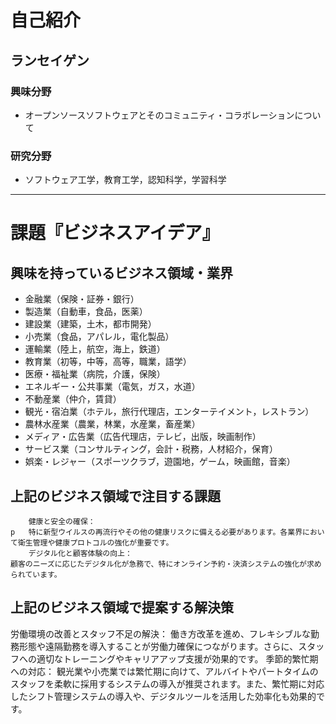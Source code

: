 # 自己紹介

## ランセイゲン

### 興味分野

- オープンソースソフトウェアとそのコミュニティ・コラボレーションについて

### 研究分野

- ソフトウェア工学，教育工学，認知科学，学習科学

* * *

# 課題『ビジネスアイデア』

## 興味を持っているビジネス領域・業界

- 金融業（保険・証券・銀行）
- 製造業（自動車，食品，医薬）
- 建設業（建築，土木，都市開発）
- 小売業（食品，アパレル，電化製品）
- 運輸業（陸上，航空，海上，鉄道）
- 教育業（初等，中等，高等，職業，語学）
- 医療・福祉業（病院，介護，保険）
- エネルギー・公共事業（電気，ガス，水道）
- 不動産業（仲介，賃貸）
- 観光・宿泊業（ホテル，旅行代理店，エンターテイメント，レストラン）
- 農林水産業（農業，林業，水産業，畜産業）
- メディア・広告業（広告代理店，テレビ，出版，映画制作）
- サービス業（コンサルティング，会計・税務，人材紹介，保育）
- 娯楽・レジャー（スポーツクラブ，遊園地，ゲーム，映画館，音楽）
  
## 上記のビジネス領域で注目する課題

		健康と安全の確保：
	p	特に新型ウイルスの再流行やその他の健康リスクに備える必要があります。各業界において衛生管理や健康プロトコルの強化が重要です。
		デジタル化と顧客体験の向上：
	顧客のニーズに応じたデジタル化が急務で、特にオンライン予約・決済システムの強化が求められています。
## 上記のビジネス領域で提案する解決策

労働環境の改善とスタッフ不足の解決：
	働き方改革を進め、フレキシブルな勤務形態や遠隔勤務を導入することが労働力確保につながります。さらに、スタッフへの適切なトレーニングやキャリアアップ支援が効果的です。
	季節的繁忙期への対応：
	観光業や小売業では繁忙期に向けて、アルバイトやパートタイムのスタッフを柔軟に採用するシステムの導入が推奨されます。また、繁忙期に対応したシフト管理システムの導入や、デジタルツールを活用した効率化も効果的です。
